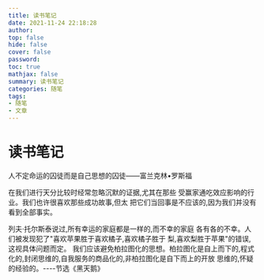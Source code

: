 ```yaml
---
title: 读书笔记
date: 2021-11-24 22:18:28
author:
top: false
hide: false
cover: false
password:
toc: true
mathjax: false
summary: 读书笔记
categories: 随笔
tags:
- 随笔
- 文章
---
```

# 读书笔记

人不定命运的囚徒而是自己思想的囚徒——富兰克林•罗斯福

在我们进行天分比较时经常忽略沉默的证据,尤其在那些
受赢家通吃效应影响的行业。我们也许很喜欢那些成功故事,但太
把它们当回事是不应该的,因为我们并没有看到全部事实。

列夫·托尔斯泰说过,所有幸运的家庭都是一样的,而不幸的家庭
各有各的不幸。人们被发现犯了"喜欢苹果胜于喜欢橘子,喜欢橘子胜于
梨,喜欢梨胜于苹果"的错误,这视具体问题而定。
我们应该避免柏拉图化的思想。柏拉图化是自上而下的,程式化的,封闭思维的,自我服务的商品化的,非柏拉图化是自下而上的开放
思维的,怀疑的经验的。----节选《黑天鹅》
